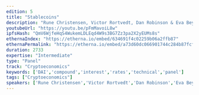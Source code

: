 ```yaml
---
edition: 5
title: "Stablecoins"
description: "Rune Christensen, Victor Rortvedt, Dan Robinson & Eva Beylin participate in a panel on Stablecoins."
youtubeUrl: "https://youtu.be/pFmMavoiL8w"
ipfsHash: "QmV6WjfeHqS4WukemLDLEqd4W9s3BG7Zz3pa2X2yEUMs8s"
ethernaIndex: "https://etherna.io/embed/634691f4c02259b06a2ffb87"
ethernaPermalink: "https://etherna.io/embed/a73d60dc066901744c284b87fcfd29a71aaf6286ad371ed3eab5015859cad37b"
duration: 2733
expertise: "Intermediate"
type: "Panel"
track: "Cryptoeconomics"
keywords: ['DAI','compound','interest','rates','technical','panel']
tags: ["Cryptoeconomics"]
speakers: ['Rune Christensen','Victor Rortvedt','Dan Robinson','Eva Beylin']
---
```

